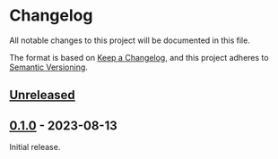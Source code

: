 # Changelog

All notable changes to this project will be documented in this file.

The format is based on [Keep a Changelog](https://keepachangelog.com/en/1.0.0/), and this project adheres to [Semantic Versioning](https://semver.org/spec/v2.0.0.html).

## [Unreleased]

## [0.1.0] - 2023-08-13

Initial release.

[unreleased]: https://github.com/pjhartzell/raster-footprint/compare/v0.1.0...HEAD
[0.1.0]: https://github.com/pjhartzell/raster-footprint/releases/tag/v0.1.0
